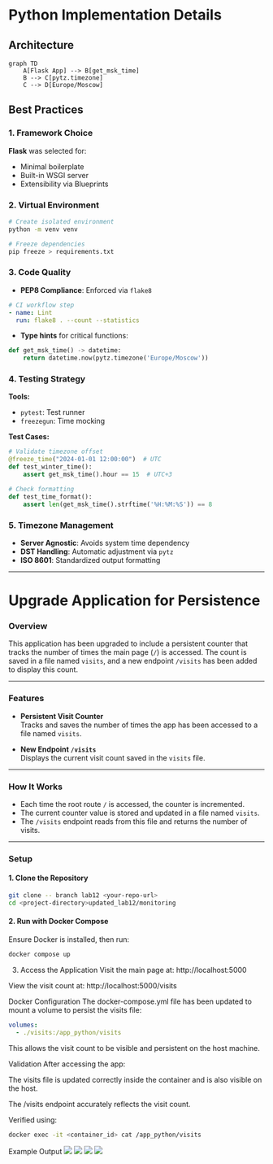 # Python Implementation Details

## Architecture
```mermaid
graph TD
    A[Flask App] --> B[get_msk_time]
    B --> C[pytz.timezone]
    C --> D[Europe/Moscow]
```

## Best Practices

### 1. Framework Choice
**Flask** was selected for:
- Minimal boilerplate
- Built-in WSGI server
- Extensibility via Blueprints

### 2. Virtual Environment
```bash
# Create isolated environment
python -m venv venv

# Freeze dependencies
pip freeze > requirements.txt
```

### 3. Code Quality
- **PEP8 Compliance**: Enforced via `flake8`

```yaml
# CI workflow step
- name: Lint
  run: flake8 . --count --statistics
```

- **Type hints** for critical functions:

```python
def get_msk_time() -> datetime:
    return datetime.now(pytz.timezone('Europe/Moscow'))
```

### 4. Testing Strategy
**Tools:**
- `pytest`: Test runner
- `freezegun`: Time mocking

**Test Cases:**

```python
# Validate timezone offset
@freeze_time("2024-01-01 12:00:00")  # UTC
def test_winter_time():
    assert get_msk_time().hour == 15  # UTC+3

# Check formatting
def test_time_format():
    assert len(get_msk_time().strftime('%H:%M:%S')) == 8
```

### 5. Timezone Management
- **Server Agnostic**: Avoids system time dependency
- **DST Handling**: Automatic adjustment via `pytz`
- **ISO 8601**: Standardized output formatting


---

# Upgrade Application for Persistence

### Overview

This application has been upgraded to include a persistent counter that tracks the number of times the main page (`/`) is accessed. The count is saved in a file named `visits`, and a new endpoint `/visits` has been added to display this count.

---

### Features

- **Persistent Visit Counter**  
  Tracks and saves the number of times the app has been accessed to a file named `visits`.

- **New Endpoint `/visits`**  
  Displays the current visit count saved in the `visits` file.

---

### How It Works

- Each time the root route `/` is accessed, the counter is incremented.
- The current counter value is stored and updated in a file named `visits`.
- The `/visits` endpoint reads from this file and returns the number of visits.

---

### Setup

#### 1. Clone the Repository

```bash
git clone -- branch lab12 <your-repo-url>
cd <project-directory>updated_lab12/monitoring
```
#### 2. Run with Docker Compose
Ensure Docker is installed, then run:

```bash
docker compose up
```
3. Access the Application
Visit the main page at: http://localhost:5000

View the visit count at: http://localhost:5000/visits

Docker Configuration
The docker-compose.yml file has been updated to mount a volume to persist the visits file:

```yaml
volumes:
  - ./visits:/app_python/visits
```
This allows the visit count to be visible and persistent on the host machine.

Validation
After accessing the app:

The visits file is updated correctly inside the container and is also visible on the host.

The /visits endpoint accurately reflects the visit count.

Verified using:

```bash
docker exec -it <container_id> cat /app_python/visits
```
Example Output
![](/scren/8.png)
![](/scren/9.png)
![](/scren/10.png)
![](/scren/11.png)
